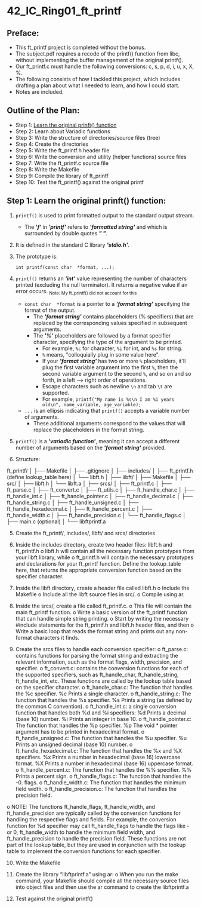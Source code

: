 # 42_IC_Ring01_ft_printf

## Preface:
- This ft_printf project is completed without the bonus.
- The subject.pdf requires a recode of the printf() function from libc, without implementing the buffer management of the original printf().
- Our ft_printf.c must handle the following conversions: c, s, p, d, i, u, x, X, %.
- The following consists of how I tackled this project, which includes drafting a plan about what I needed to learn, and how I could start. 
- Notes are included.

## Outline of the Plan:
- Step 1: [Learn the original prinft() function](https://github.com/Thuggonaut/42IC_Ring01_ft_printf/blob/master/README.md#step-1-learn-the-original-prinft-function)
- Step 2: Learn about Variadic functions
- Step 3: Write the structure of directories/source files (tree)
- Step 4: Create the directories
- Step 5: Write the ft_printf.h header file
- Step 6: Write the conversion and utility (helper functions) source files
- Step 7: Write the ft_printf.c source file
- Step 8: Write the Makefile
- Step 9: Compile the library of ft_printf
- Step 10: Test the ft_printf() against the original printf

## Step 1: Learn the original prinft() function:
1. `printf()` is used to print formatted output to the standard output stream.
    - The ***'f'*** in ***'printf'*** refers to ***'formatted string'*** and which is surrounded by double quotes ***"  "***.
2. It is defined in the standard C library ***'stdio.h'***.
3. The prototype is:

    `int printf(const char  *format, ...);`

4. `printf()` returns an ***'int'*** value representing the number of characters printed (excluding the null terminator). It returns a negative value if an error occurs. <sub>Note: My ft_printf() did not account for this</sub>
    - `const char  *format` is a pointer to a ***'format string'*** specifying the format of the output. 
        - The ***'format string'*** contains placeholders (% specifiers) that are replaced by the corresponding values specified in subsequent arguments.
        - The ***'%'*** placeholders are followed by a format specifier character, specifying the type of the argument to be printed.
            - For example, `%c` for character, `%i` for int, and `%s` for string.
            - `%` means, "colloquially plug in some value here".
            - If your ***'format string'*** has two or more `%` placeholders, it'll plug the first variable argument into the first `%`, then the second variable argument to the second `%`, and so on and so forth, in a left --> right order of operations.
            - Escape characters such as newline `\n` and tab `\t` are supported.
            - For example, `printf("My name is %s\n I am %i years old\n", name_variable, age_variable);` 
    - `...` is an ellipsis indicating that `printf()` accepts a variable number of arguments. 
        - These additional arguments correspond to the values that will replace the placeholders in the format string.
5. `printf()` is a ***'variadic function'***, meaning it can accept a different number of arguments based on the ***'format string'*** provided.




4.	Structure:

ft_printf/
│
├── Makefile
│
├── .gitignore
│
├── includes/
│   ├── ft_printf.h (define lookup_table here)
│   └── libft.h
│
├── libft/
│   ├── Makefile
│   ├── src/
│   ├── libft.h
│   └── libft.a
│
├── srcs/
│   ├── ft_printf.c
│   ├── ft_parse.c
│   ├── ft_convert.c
│   ├── ft_utils.c
│   ├── ft_handle_char.c
│   ├── ft_handle_int.c
│   ├── ft_handle_pointer.c
│   ├── ft_handle_decimal.c
│   ├── ft_handle_string.c
│   ├── ft_handle_unsigned.c
│   ├── ft_handle_hexadecimal.c
│   ├── ft_handle_percent.c
│   ├── ft_handle_width.c
│   ├── ft_handle_precision.c
│   └── ft_handle_flags.c
│
├── main.c (optional)
│
└── libftprintf.a

5.	Create the ft_printf/, includes/, libft/ and srcs/ directories

6.	Inside the includes directory, create two header files: libft.h and ft_printf.h
o	libft.h will contain all the necessary function prototypes from your libft library, while 
o	ft_printf.h will contain the necessary prototypes and declarations for your ft_printf function. Define the lookup_table here, that returns the appropriate conversion function based on the specifier character.

7.	Inside the libft directory, create a header file called libft.h
o	Include the Makefile 
o	Include all the libft source files in src/.
o	Compile using ar.

8.	Inside the srcs/, create a file called ft_printf.c. 
o	This file will contain the main ft_printf function.
o	Write a basic version of the ft_printf function that can handle simple string printing. 
o	Start by writing the necessary #include statements for the ft_printf.h and libft.h header files, and then 
o	Write a basic loop that reads the format string and prints out any non-format characters it finds.

9.	Create the srcs files to handle each conversion specifier:
o	ft_parse.c: contains functions for parsing the format string and extracting the relevant information, such as the format flags, width, precision, and specifier.
o	ft_convert.c: contains the conversion functions for each of the supported specifiers, such as ft_handle_char, ft_handle_string, ft_handle_int, etc. These functions are called by the lookup table based on the specifier character.
o	ft_handle_char.c: The function that handles the %c specifier.
%c Prints a single character.
o	ft_handle_string.c: The function that handles the %s specifier.
%s Prints a string (as defined by the common C convention).
o	ft_handle_int.c: a single conversion function that handles both %d and %i specifiers:
%d Prints a decimal (base 10) number.
%i Prints an integer in base 10.
o	ft_handle_pointer.c: The function that handles the %p specifier.
%p The void * pointer argument has to be printed in hexadecimal format.
o	ft_handle_unsigned.c: The function that handles the %u specifier.
%u Prints an unsigned decimal (base 10) number.
o	ft_handle_hexadecimal.c: The function that handles the %x and %X specifiers.
%x Prints a number in hexadecimal (base 16) lowercase format.
%X Prints a number in hexadecimal (base 16) uppercase format.
o	ft_handle_percent.c: The function that handles the %% specifier.
%% Prints a percent sign.
o	ft_handle_flags.c: The function that handles the -0. flags.
o	ft_handle_width.c: The function that handles the minimum field width.
o	ft_handle_precision.c: The function that handles the precision field.

o	NOTE:
The functions ft_handle_flags, ft_handle_width, and ft_handle_precision are typically called by the conversion functions for handling the respective flags and fields.
For example, the conversion function for %d specifier may call ft_handle_flags to handle the flags like - or 0, ft_handle_width to handle the minimum field width, and ft_handle_precision to handle the precision field.
These functions are not part of the lookup table, but they are used in conjunction with the lookup table to implement the conversion functions for each specifier.

10.	Write the Makefile

11.	Create the library “libftprintf.a” using ar:
o	When you run the make command, your Makefile should compile all the necessary source files into object files and then use the ar command to create the libftprintf.a

12.	Test against the original printf()
